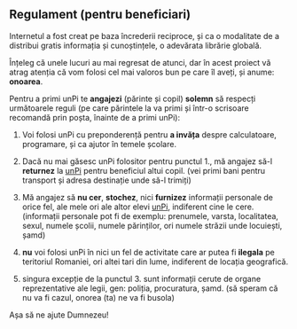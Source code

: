 ## Regulament (pentru beneficiari)

Internetul a fost creat pe baza încrederii reciproce, și ca o modalitate de a distribui gratis informația și cunoștințele, o adevărata librărie globală.

Înțeleg că unele lucuri au mai regresat de atunci, dar în acest proiect vă atrag atenția că vom folosi cel mai valoros bun pe care îl aveți, și anume: **onoarea**.

Pentru a primi unPi te **angajezi** (părinte și copil) **solemn** să respecți următoarele reguli (pe care părintele la va primi și într-o scrisoare recomandă prin poșta, înainte de a primi unPi):

1. Voi folosi unPi cu preponderență pentru **a invăța** despre calculatoare, programare, și ca ajutor în temele școlare.

2. Dacă nu mai găsesc unPi folositor pentru punctul 1., mă angajez să-l **returnez** la [unPi](https://www.unpi.ro/returnez) pentru beneficiul altui copil. (vei primi bani pentru transport și adresa destinație unde să-l trimiți)

3. Mă angajez să **nu cer**, **stochez**, nici **furnizez** informații personale de orice fel, ale mele ori ale altor elevi [unPi](https://www.unpi.ro/), indiferent cine le cere. (informații personale pot fi de exemplu: prenumele, varsta, localitatea, sexul, numele școlii, numele părinților, ori numele străzii unde locuiești, șamd)

4. **nu** voi folosi unPi în nici un fel de activitate care ar putea fi **ilegala** pe teritoriul Romaniei, ori altei tari din lume, indiferent de locația geografică.

5. singura excepție de la punctul 3. sunt informații cerute de organe reprezentative ale legii, gen: poliția, procuratura, șamd. (să speram că nu va fi cazul, onorea (ta) ne va fi busola)

Așa să ne ajute Dumnezeu!
